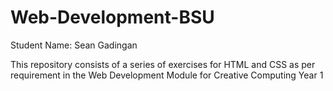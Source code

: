 # Web-Development-BSU

Student Name: Sean Gadingan

This repository consists of a series of exercises for HTML and CSS as per requirement in the Web Development Module for Creative Computing Year 1
